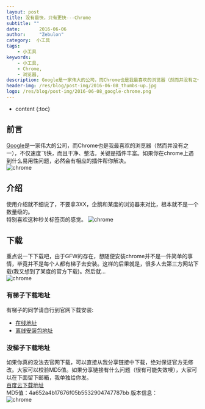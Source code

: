 ```yaml
---
layout: post
title: 没有最快，只有更快---Chrome
subtitle: ""
date:       2016-06-06
author:     "Zebulon"
category:  小工具
tags:
    - 小工具
keywords:
    - 小工具,
    - Chrome,
    - 浏览器,
description: Google是一家伟大的公司，而Chrome也是我最喜欢的浏览器（然而并没有之一），不仅速度飞快，而且干净、整洁。关键是插件丰富。如果你在chrome上遇到什么易用性问题，必然会有相应的插件帮你解决。
header-img: /res/blog/post-img/2016-06-08_thumbs-up.jpg
logo: /res/blog/post-img/2016-06-08_google-chrome.png
---
```

* content
{:toc}

## 前言

[Google](https://www.google.com)是一家伟大的公司，而Chrome也是我最喜欢的浏览器（然而并没有之一），不仅速度飞快，而且干净、整洁。关键是插件丰富。如果你在chrome上遇到什么易用性问题，必然会有相应的插件帮你解决。  
![chrome](/res/blog/post-img/2016-06-08_chrome.png)

## 介绍

使用介绍就不细说了，不要拿3XX，企鹅和某度的浏览器来对比，根本就不是一个数量级的。  
特别喜欢这种秒关标签页的感觉。
![chrome](/res/blog/post-img/2016-06-08-chrome.gif)

## 下载

重点说一下下载吧，由于GFW的存在，想随便安装chrome并不是一件简单的事情，毕竟并不是每个人都有梯子去安装。这样的后果就是，很多人去第三方网站下载(我又想到了某度的官方下载)。然后就...  
![chrome](/res/blog/post-img/2016-06-08_baidu-chrome.png)

### 有梯子下载地址

有梯子的同学请自行到官网下载安装:
- [在线地址](https://www.google.com/chrome/browser/desktop/index.html)
- [离线安装包地址](https://www.google.com/chrome/browser/desktop/index.html?standalone=1)

### 没梯子下载地址

如果你真的没法去官网下载，可以直接从我分享链接中下载，绝对保证官方无修改。大家可以校验MD5值。如果分享链接有什么问题（很有可能失效噢），大家可以在下面留下邮箱，我单独给你发。  
[百度云下载地址](http://pan.baidu.com/s/1bpdW7t9 )  
MD5值：4a652a4b17676f05b5532904747787bb
版本信息：  
![chrome](/res/blog/post-img/2016-06-08_chrome_version-1.png)

